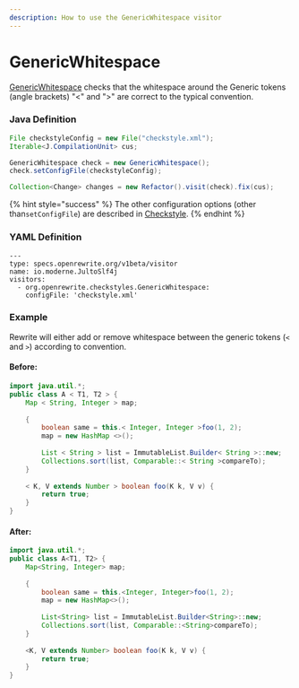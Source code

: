 ```yaml
---
description: How to use the GenericWhitespace visitor
---
```


# GenericWhitespace

[GenericWhitespace](https://checkstyle.sourceforge.io/config_whitespace.html#GenericWhitespace) checks that the whitespace around the Generic tokens \(angle brackets\) "&lt;" and "&gt;" are correct to the typical convention.

### Java Definition 

```java
File checkstyleConfig = new File("checkstyle.xml");
Iterable<J.CompilationUnit> cus;

GenericWhitespace check = new GenericWhitespace();
check.setConfigFile(checkstyleConfig);

Collection<Change> changes = new Refactor().visit(check).fix(cus);
```

{% hint style="success" %}
The other configuration options \(other than`setConfigFile`\) are described in [Checkstyle](./#configuration-options).
{% endhint %}

### YAML Definition

```text
---
type: specs.openrewrite.org/v1beta/visitor
name: io.moderne.JultoSlf4j
visitors:
  - org.openrewrite.checkstyles.GenericWhitespace:
    configFile: 'checkstyle.xml'
```

### Example

Rewrite will either add or remove whitespace between the generic tokens \(`<` and `>`\) according to convention.

#### Before:

```java
import java.util.*;
public class A < T1, T2 > {
    Map < String, Integer > map;
    
    { 
        boolean same = this.< Integer, Integer >foo(1, 2);
        map = new HashMap <>();
        
        List < String > list = ImmutableList.Builder< String >::new;
        Collections.sort(list, Comparable::< String >compareTo);
    }
    
    < K, V extends Number > boolean foo(K k, V v) {
        return true;    
    }
}
```

#### After:

```java
import java.util.*;
public class A<T1, T2> {
    Map<String, Integer> map;
    
    { 
        boolean same = this.<Integer, Integer>foo(1, 2);
        map = new HashMap<>();
        
        List<String> list = ImmutableList.Builder<String>::new;
        Collections.sort(list, Comparable::<String>compareTo);
    }
    
    <K, V extends Number> boolean foo(K k, V v) {
        return true;    
    }
}
```

